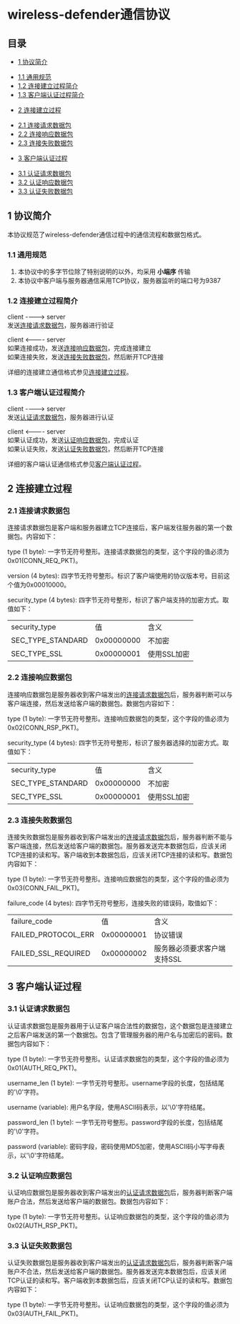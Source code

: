 # wireless-defender通信协议

## 目录
* [1 协议简介](#introduction)
 - [1.1 通用规范](#common-specification)
 - [1.2 连接建立过程简介](#connection-sequence-introduction)
 - [1.3 客户端认证过程简介](#client-authenticate-introduction)
* [2 连接建立过程](#connection-sequence)
 - [2.1 连接请求数据包](#connection-request-packet)
 - [2.2 连接响应数据包](#connection-response-packet)
 - [2.3 连接失败数据包](#connection-failure-packet)
* [3 客户端认证过程](#client-authenticate)
 - [3.1 认证请求数据包](#authenticate-request-packet)
 - [3.2 认证响应数据包](#authenticate-response-packet)
 - [3.3 认证失败数据包](#authenticate-failure-packet)

<a name="introduction"></a>
## 1 协议简介
本协议规范了wireless-defender通信过程中的通信流程和数据包格式。

<a name="common-specification"></a>
### 1.1 通用规范
1. 本协议中的多字节位除了特别说明的以外，均采用 **小端序** 传输
2. 本协议中客户端与服务器通信采用TCP协议，服务器监听的端口号为9387

<a name="connection-sequence-introduction"></a>
### 1.2 连接建立过程简介
client        ---->        server  
发送[连接请求数据包](#connection-request-packet)，服务器进行验证

client        <----        server  
如果连接成功，发送[连接响应数据包](#connection-response-packet)，完成连接建立  
如果连接失败，发送[连接失败数据包](#connection-failure-packet)，然后断开TCP连接

详细的连接建立通信格式参见[连接建立过程](#connection-sequence)。

<a name="client-authenticate-introduction"></a>
### 1.3 客户端认证过程简介
client        ---->        server  
发送[认证请求数据包](#authenticate-request-packet)，服务器进行认证

client        <----        server  
如果认证成功，发送[认证响应数据包](#authenticate-response-packet)，完成认证  
如果认证失败，发送[认证失败数据包](#authenticate-failure-packet)，然后断开TCP连接

详细的客户端认证通信格式参见[客户端认证过程](#client-authenticate)。


<a name="connection-sequence"></a>
## 2 连接建立过程

<a name="connection-request-packet"></a>
### 2.1 连接请求数据包
连接请求数据包是客户端和服务器建立TCP连接后，客户端发往服务器的第一个数据包。内容如下：

type (1 byte): 一字节无符号整形。连接请求数据包的类型，这个字段的值必须为0x01(CONN_REQ_PKT)。

version (4 bytes): 四字节无符号整形。标识了客户端使用的协议版本号。目前这个值为0x00010000。

security_type (4 bytes): 四字节无符号整形，标识了客户端支持的加密方式。取值如下：

<table>
	<tr>
		<td>security_type</td>
		<td>&#20540;</td>
		<td>&#21547;&#20041;</td>
	</tr>
	<tr>
		<td>SEC_TYPE_STANDARD</td>
		<td>0x00000000</td>
		<td>&#19981;&#21152;&#23494;</td>
	</tr>
	<tr>
		<td>SEC_TYPE_SSL</td>
		<td>0x00000001</td>
		<td>&#20351;&#29992;SSL&#21152;&#23494;</td>
	</tr>
</table>

<a name="connection-response-packet"></a>
### 2.2 连接响应数据包
连接响应数据包是服务器收到客户端发出的[连接请求数据包](#connection-request-packet)后，服务器判断可以与客户端连接，然后发送给客户端的数据包。数据包内容如下：

type (1 byte): 一字节无符号整形。连接响应数据包的类型，这个字段的值必须为0x02(CONN_RSP_PKT)。

security_type (4 bytes): 四字节无符号整形，标识了服务器选择的加密方式。取值如下：

<table>
	<tr>
		<td>security_type</td>
		<td>&#20540;</td>
		<td>&#21547;&#20041;</td>
	</tr>
	<tr>
		<td>SEC_TYPE_STANDARD</td>
		<td>0x00000000</td>
		<td>&#19981;&#21152;&#23494;</td>
	</tr>
	<tr>
		<td>SEC_TYPE_SSL</td>
		<td>0x00000001</td>
		<td>&#20351;&#29992;SSL&#21152;&#23494;</td>
	</tr>
</table>

<a name="connection-failure-packet"></a>
### 2.3 连接失败数据包
连接失败数据包是服务器收到客户端发出的[连接请求数据包](#connection-request-packet)后，服务器判断不能与客户端连接，然后发送给客户端的数据包。服务器发送完本数据包后，应该关闭TCP连接的读和写。客户端收到本数据包后，应该关闭TCP连接的读和写。数据包内容如下：

type (1 byte): 一字节无符号整形。连接响应数据包的类型，这个字段的值必须为0x03(CONN_FAIL_PKT)。

failure_code (4 bytes): 四字节无符号整形，连接失败的错误码，取值如下：

<table>
	<tr>
		<td>failure_code</td>
		<td>&#20540;</td>
		<td>&#21547;&#20041;</td>
	</tr>
	<tr>
		<td>FAILED_PROTOCOL_ERR</td>
		<td>0x00000001</td>
		<td>&#21327;&#35758;&#38169;&#35823;</td>
	</tr>
	<tr>
		<td>FAILED_SSL_REQUIRED</td>
		<td>0x00000002</td>
		<td>&#26381;&#21153;&#22120;&#24517;&#39035;&#35201;&#27714;&#23458;&#25143;&#31471;&#25903;&#25345;SSL</td>
	</tr>
</table>


<a name="client-authenticate"></a>
## 3 客户端认证过程

<a name="authenticate-request-packet"></a>
### 3.1 认证请求数据包
认证请求数据包是服务器用于认证客户端合法性的数据包，这个数据包是连接建立之后客户端发送的第一个数据包。包含了管理服务器的用户名与加密后的密码。数据包内容如下：

type (1 byte): 一字节无符号整形。认证请求数据包的类型，这个字段的值必须为0x01(AUTH_REQ_PKT)。

username_len (1 byte): 一字节无符号整形。username字段的长度，包括结尾的'\0'字符。

username (variable): 用户名字段，使用ASCII码表示，以'\0'字符结尾。

password_len (1 byte): 一字节无符号整形。password字段的长度，包括结尾的'\0'字符。

password (variable): 密码字段，密码使用MD5加密，使用ASCII码小写字母表示，以'\0'字符结尾。

<a name="authenticate-response-packet"></a>
### 3.2 认证响应数据包
认证响应数据包是服务器收到客户端发出的[认证请求数据包](#authenticate-request-packet)后，服务器判断客户端账户合法，然后发送给客户端的数据包。数据包内容如下：

type (1 byte): 一字节无符号整形。认证响应数据包的类型，这个字段的值必须为0x02(AUTH_RSP_PKT)。

<a name="authenticate-failure-packet"></a>
### 3.3 认证失败数据包
认证失败数据包是服务器收到客户端发出的[认证请求数据包](#authenticate-request-packet)后，服务器判断客户端账户不合法，然后发送给客户端的数据包。服务器发送完本数据包后，应该关闭TCP认证的读和写。客户端收到本数据包后，应该关闭TCP认证的读和写。数据包内容如下：

type (1 byte): 一字节无符号整形。认证响应数据包的类型，这个字段的值必须为0x03(AUTH_FAIL_PKT)。
